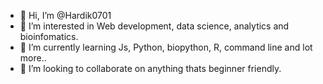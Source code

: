- 👋 Hi, I’m @Hardik0701
- 👀 I’m interested in Web development, data science, analytics and bioinfomatics.
- 🌱 I’m currently learning Js, Python, biopython, R, command line and lot more..
- 💞️ I’m looking to collaborate on anything thats beginner friendly.

<!---
Hardik0701/Hardik0701 is a ✨ special ✨ repository because its `README.md` (this file) appears on your GitHub profile.
You can click the Preview link to take a look at your changes.
--->
